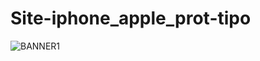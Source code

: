 # Site-iphone_apple_prot-tipo


![BANNER1](https://user-images.githubusercontent.com/111949554/198815144-61f1b69f-cb40-4e71-ac0f-1067416982d8.PNG)
